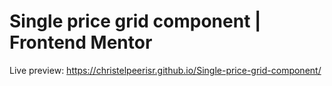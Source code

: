 # Single price grid component | Frontend Mentor
Live preview: https://christelpeerisr.github.io/Single-price-grid-component/
